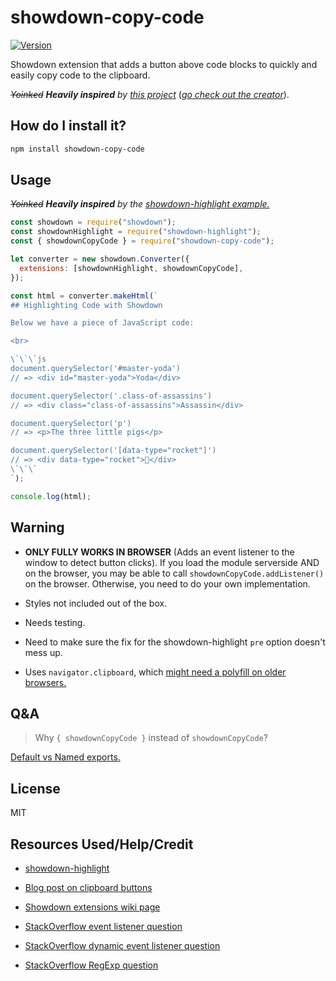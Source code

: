 # showdown-copy-code

[![Version](https://img.shields.io/npm/v/showdown-copy-code.svg)](https://www.npmjs.com/package/showdown-copy-code)

Showdown extension that adds a button above code blocks to quickly and easily copy code to the clipboard.

*~~Yoinked~~ **Heavily inspired** by [this project](https://www.dannyguo.com/blog/how-to-add-copy-to-clipboard-buttons-to-code-blocks-in-hugo/)* (*[go check out the creator](https://github.com/dguo)*).

## How do I install it?

```bash
npm install showdown-copy-code
```

## Usage

*~~Yoinked~~ **Heavily inspired** by the [showdown-highlight example.](https://github.com/Bloggify/showdown-highlight#clipboard-example)*

```js
const showdown = require("showdown");
const showdownHighlight = require("showdown-highlight");
const { showdownCopyCode } = require("showdown-copy-code");

let converter = new showdown.Converter({
  extensions: [showdownHighlight, showdownCopyCode],
});

const html = converter.makeHtml(`
## Highlighting Code with Showdown

Below we have a piece of JavaScript code:

<br>

\`\`\`js
document.querySelector('#master-yoda')
// => <div id="master-yoda">Yoda</div>

document.querySelector('.class-of-assassins')
// => <div class="class-of-assassins">Assassin</div>

document.querySelector('p')
// => <p>The three little pigs</p>

document.querySelector('[data-type="rocket"]')
// => <div data-type="rocket">🚀</div>
\`\`\`
`);

console.log(html);
```

## Warning

* **ONLY FULLY WORKS IN BROWSER** (Adds an event listener to the window to detect button clicks). If you load the module serverside AND on the browser, you may be able to call `showdownCopyCode.addListener()` on the browser. Otherwise, you need to do your own implementation.

* Styles not included out of the box.

* Needs testing.

* Need to make sure the fix for the showdown-highlight `pre` option doesn't mess up.

* Uses `navigator.clipboard`, which [might need a polyfill on older browsers.](https://developer.mozilla.org/en-US/docs/Web/API/Clipboard#browser_compatibility)

## Q&A

> Why `{ showdownCopyCode }` instead of `showdownCopyCode`?

[Default vs Named exports.](https://github.com/rollup/rollup/issues/1961)

## License

MIT

## Resources Used/Help/Credit

* [showdown-highlight](https://github.com/Bloggify/showdown-highlight/blob/master/lib/index.js)

* [Blog post on clipboard buttons](https://www.dannyguo.com/blog/how-to-add-copy-to-clipboard-buttons-to-code-blocks-in-hugo/)

* [Showdown extensions wiki page](https://github.com/showdownjs/showdown/wiki/Extensions)

* [StackOverflow event listener question](https://stackoverflow.com/questions/12045440/difference-between-document-addeventlistener-and-window-addeventlistener)

* [StackOverflow dynamic event listener question](https://stackoverflow.com/questions/11455515/how-to-check-whether-dynamically-attached-event-listener-exists-or-not)

* [StackOverflow RegExp question](https://stackoverflow.com/questions/43784794/javascript-regex-ignore-anything-in-between)
